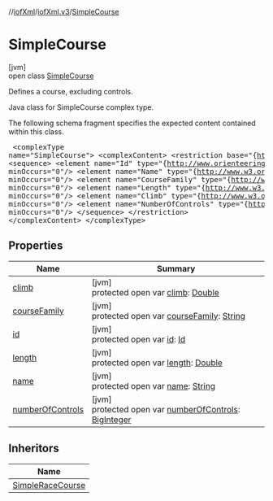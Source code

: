 //[iofXml](../../../index.md)/[iofXml.v3](../index.md)/[SimpleCourse](index.md)

# SimpleCourse

[jvm]\
open class [SimpleCourse](index.md)

Defines a course, excluding controls. <p>Java class for SimpleCourse complex type. <p>The following schema fragment specifies the expected content contained within this class. <pre> &lt;complexType name="SimpleCourse"&gt; &lt;complexContent&gt; &lt;restriction base="{http://www.w3.org/2001/XMLSchema}anyType"&gt; &lt;sequence&gt; &lt;element name="Id" type="{http://www.orienteering.org/datastandard/3.0}Id" minOccurs="0"/&gt; &lt;element name="Name" type="{http://www.w3.org/2001/XMLSchema}string" minOccurs="0"/&gt; &lt;element name="CourseFamily" type="{http://www.w3.org/2001/XMLSchema}string" minOccurs="0"/&gt; &lt;element name="Length" type="{http://www.w3.org/2001/XMLSchema}double" minOccurs="0"/&gt; &lt;element name="Climb" type="{http://www.w3.org/2001/XMLSchema}double" minOccurs="0"/&gt; &lt;element name="NumberOfControls" type="{http://www.w3.org/2001/XMLSchema}integer" minOccurs="0"/&gt; &lt;/sequence&gt; &lt;/restriction&gt; &lt;/complexContent&gt; &lt;/complexType&gt; </pre>

## Properties

| Name | Summary |
|---|---|
| [climb](climb.md) | [jvm]<br>protected open var [climb](climb.md): [Double](https://docs.oracle.com/javase/8/docs/api/java/lang/Double.html) |
| [courseFamily](course-family.md) | [jvm]<br>protected open var [courseFamily](course-family.md): [String](https://docs.oracle.com/javase/8/docs/api/java/lang/String.html) |
| [id](id.md) | [jvm]<br>protected open var [id](id.md): [Id](../-id/index.md) |
| [length](length.md) | [jvm]<br>protected open var [length](length.md): [Double](https://docs.oracle.com/javase/8/docs/api/java/lang/Double.html) |
| [name](name.md) | [jvm]<br>protected open var [name](name.md): [String](https://docs.oracle.com/javase/8/docs/api/java/lang/String.html) |
| [numberOfControls](number-of-controls.md) | [jvm]<br>protected open var [numberOfControls](number-of-controls.md): [BigInteger](https://docs.oracle.com/javase/8/docs/api/java/math/BigInteger.html) |

## Inheritors

| Name |
|---|
| [SimpleRaceCourse](../-simple-race-course/index.md) |
